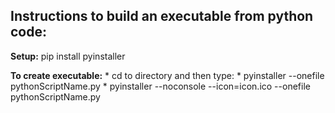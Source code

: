 ## Instructions to build an executable from python code: ##

**Setup:**
	pip install pyinstaller

**To create executable:**
	* cd to directory and then type:
	* pyinstaller --onefile pythonScriptName.py
	* pyinstaller --noconsole --icon=icon.ico --onefile pythonScriptName.py
